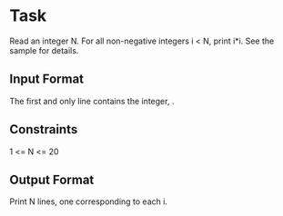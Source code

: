 # Task

Read an integer N. For all non-negative integers i < N, print i*i. See the sample for details.

## Input Format

The first and only line contains the integer, .

## Constraints

1 <= N <= 20

## Output Format

Print N lines, one corresponding to each i.

